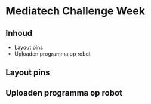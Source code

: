 # Mediatech Challenge Week

## Inhoud

* Layout pins
* Uploaden programma op robot

## Layout pins

## Uploaden programma op robot